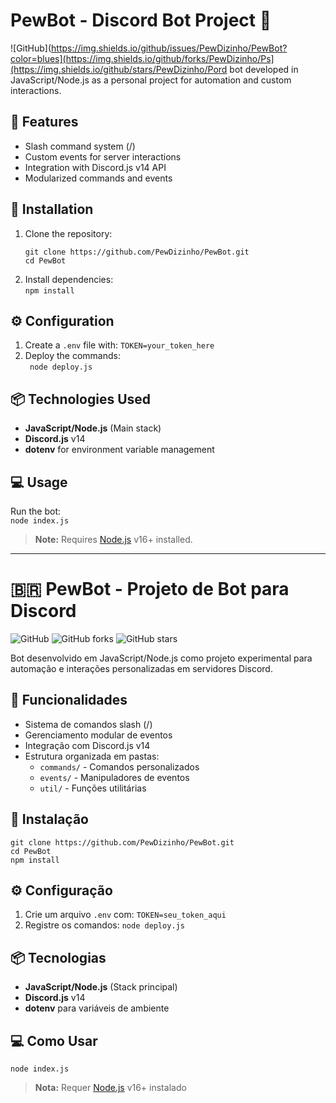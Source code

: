 # PewBot - Discord Bot Project 🤖

![GitHub](https://img.shields.io/github/issues/PewDizinho/PewBot?color=blues](https://img.shields.io/github/forks/PewDizinho/Ps](https://img.shields.io/github/stars/PewDizinho/Pord bot developed in JavaScript/Node.js as a personal project for automation and custom interactions.

## 🚀 Features
- Slash command system (/)
- Custom events for server interactions
- Integration with Discord.js v14 API
- Modularized commands and events

## 🔧 Installation
1. Clone the repository:
   ```
   git clone https://github.com/PewDizinho/PewBot.git  
   cd PewBot
   ```  
2. Install dependencies:  
   ```npm install```

## ⚙️ Configuration
1. Create a `.env` file with:
   ```TOKEN=your_token_here```
2. Deploy the commands:  
  ``` node deploy.js``` 

## 📦 Technologies Used
- **JavaScript/Node.js** (Main stack)
- **Discord.js** v14
- **dotenv** for environment variable management

## 💻 Usage
Run the bot:  
   ```node index.js```  

> **Note:** Requires [Node.js](https://nodejs.org/) v16+ installed.

---

# 🇧🇷 PewBot - Projeto de Bot para Discord

![GitHub](https://img.shields.io/github/issues/PewDizinho/PewBot?color=blue)
![GitHub forks](https://img.shields.io/github/forks/PewDizinho/PewBot)
![GitHub stars](https://img.shields.io/github/stars/PewDizinho/PewBot)

Bot desenvolvido em JavaScript/Node.js como projeto experimental para automação e interações personalizadas em servidores Discord.

## 🚀 Funcionalidades
- Sistema de comandos slash (/)
- Gerenciamento modular de eventos
- Integração com Discord.js v14
- Estrutura organizada em pastas:
  - `commands/` - Comandos personalizados
  - `events/` - Manipuladores de eventos
  - `util/` - Funções utilitárias

## 🔧 Instalação
```
git clone https://github.com/PewDizinho/PewBot.git
cd PewBot
npm install
```

## ⚙️ Configuração
1. Crie um arquivo `.env` com:
```TOKEN=seu_token_aqui```
2. Registre os comandos:
```node deploy.js```


## 📦 Tecnologias
- **JavaScript/Node.js** (Stack principal)
- **Discord.js** v14
- **dotenv** para variáveis de ambiente

## 💻 Como Usar
```node index.js```

> **Nota:** Requer [Node.js](https://nodejs.org/) v16+ instalado
